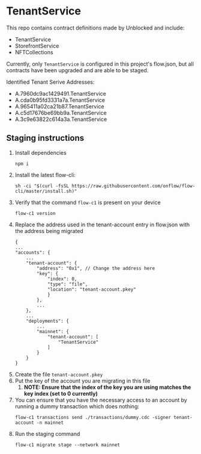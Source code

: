 # TenantService

This repo contains contract definitions made by Unblocked and include:

- TenantService
- StorefrontService
- NFTCollections

Currently, only `TenantService` is configured in this project's flow.json, but all contracts have been upgraded and are able to be staged.

Identified Tenant Serive Addresses:
- A.7960dc9ac1429491.TenantService
- A.cda0b95fd3331a7a.TenantService
- A.965411a02ca21b87.TenantService
- A.c5d17676be69bb9a.TenantService
- A.3c9e63822c614a3a.TenantService

## Staging instructions

1. Install dependencies
    ```
    npm i
    ```
1. Install the latest flow-cli:
    ```
    sh -ci "$(curl -fsSL https://raw.githubusercontent.com/onflow/flow-cli/master/install.sh)"
    ```
1. Verify that the command `flow-c1` is present on your device
    ```
    flow-c1 version
    ```
1. Replace the address used in the tenant-account entry in flow.json with the address being migrated
    ```
    {
    ...
    "accounts": {
        ...
        "tenant-account": {
            "address": "0x1", // Change the address here
            "key": {
                "index": 0,
                "type": "file",
                "location": "tenant-account.pkey"
                }
            },
            ...
        },
        ...
        "deployments": {
            ...
            "mainnet": {
                "tenant-account": [
                    "TenantService"
                ]
            }
        }
    }
    ```
1. Create the file `tenant-account.pkey`
1. Put the key of the account you are migrating in this file
    1. **NOTE: Ensure that the index of the key you are using matches the key index (set to 0 currently)**
1. You can ensure that you have the necessary access to an account by running a dummy transaction which does nothing:
    ```
    flow-c1 transactions send ./transactions/dummy.cdc -signer tenant-account -n mainnet
    ```
1. Run the staging command
    ```
    flow-c1 migrate stage --network mainnet
    ```
